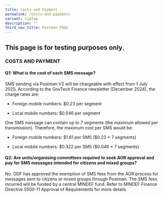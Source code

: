 ```yaml
---
title: Costs and Payment
permalink: /costs-and-payment/
variant: tiptap
description: ""
third_nav_title: Postman FAQs
---
```

<h2>This page is for testing purposes only.</h2>
<p></p>
<h3>COSTS AND PAYMENT</h3>
<h4>Q1: What is the cost of each SMS message?</h4>
<p>SMS sending via Postman V2 will be chargeable with effect from 1 July
2025. According to the GovTech Finance newsletter (December 2024), the
charge rates are:</p>
<ul data-tight="true" class="tight">
<li>
<p>Foreign mobile numbers: $0.23 per segment</p>
</li>
<li>
<p>Local mobile numbers: $0.046 per segment</p>
</li>
</ul>
<p>One SMS message can contain up to 7 segments (the maximum allowed per
transmission). Therefore, the maximum cost per SMS would be:</p>
<ul data-tight="true" class="tight">
<li>
<p>Foreign mobile numbers: $1.61 per SMS ($0.23 × 7 segments)</p>
</li>
<li>
<p>Local mobile numbers: $0.322 per SMS ($0.046 × 7 segments)</p>
</li>
</ul>
<h4>Q2: Are units/organising committees required to seek AOR approval and pay for SMS messages intended for citizens and mixed groups?</h4>
<p>No. DDF has approved the exemption of SMS fees from the AOR process for
messages sent to citizens or mixed groups through Postman. The SMS fees
incurred will be funded by a central MINDEF fund. Refer to MINDEF Finance
Directive 5500-11 Approval of Requirements for more details.</p>